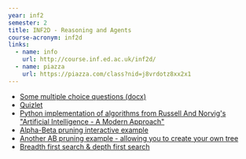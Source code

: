 ```yaml
---
year: inf2
semester: 2
title: INF2D - Reasoning and Agents
course-acronym: inf2d
links:
  - name: info
    url: http://course.inf.ed.ac.uk/inf2d/
  - name: piazza
    url: https://piazza.com/class?nid=j8vrdotz8xx2x1
---
```


- [Some multiple choice questions (docx)](/resources/inf2d/inf2d_sortedMCQ.docx)
- [Quizlet](https://quizlet.com/293000769/inf2d-flash-cards/)
- [Python implementation of algorithms from Russell And Norvig's "Artificial Intelligence - A Modern Approach"
](https://github.com/aimacode/aima-python)
- [Alpha-Beta pruning interactive example](http://inst.eecs.berkeley.edu/~cs61b/fa14/ta-materials/apps/ab_tree_practice/)
- [Another AB pruning example - allowing you to create your own tree](http://proof.github.io/minimax/)
- [Breadth first search & depth first search](https://youtu.be/bIA8HEEUxZI)
